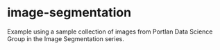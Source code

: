 # image-segmentation
Example using a sample collection of images from Portlan Data Science Group in the Image Segmentation series.

